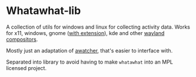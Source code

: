 # Whatawhat-lib

A collection of utils for windows and linux for collecting activity data. Works for x11, windows, gnome ([with extension](https://extensions.gnome.org/extension/5592/focused-window-d-bus/)), kde and other [wayland compositors](https://wayland.app/protocols/wlr-foreign-toplevel-management-unstable-v1).

Mostly just an adaptation of [awatcher](https://github.com/2e3s/awatcher), that's easier to interface with.

Separated into library to avoid having to make `whatawhat` into an MPL licensed project.
